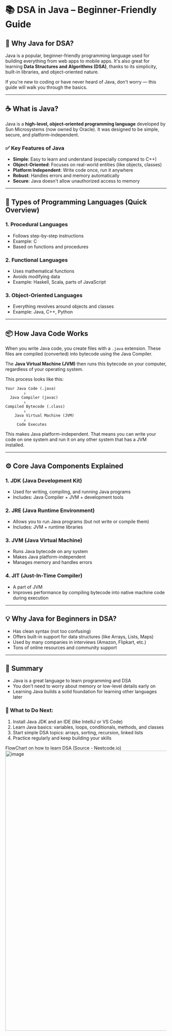 # 📚 DSA in Java – Beginner-Friendly Guide

## 🧭 Why Java for DSA?
Java is a popular, beginner-friendly programming language used for building everything from web apps to mobile apps. It's also great for learning **Data Structures and Algorithms (DSA)**, thanks to its simplicity, built-in libraries, and object-oriented nature.

If you're new to coding or have never heard of Java, don't worry — this guide will walk you through the basics.

---

## ☕ What is Java?
Java is a **high-level, object-oriented programming language** developed by Sun Microsystems (now owned by Oracle). It was designed to be simple, secure, and platform-independent.

### ✅ Key Features of Java
- **Simple**: Easy to learn and understand (especially compared to C++)
- **Object-Oriented**: Focuses on real-world entities (like objects, classes)
- **Platform Independent**: Write code once, run it anywhere
- **Robust**: Handles errors and memory automatically
- **Secure**: Java doesn't allow unauthorized access to memory

---

## 🔧 Types of Programming Languages (Quick Overview)

### 1. **Procedural Languages**
- Follows step-by-step instructions
- Example: C
- Based on functions and procedures

### 2. **Functional Languages**
- Uses mathematical functions
- Avoids modifying data
- Example: Haskell, Scala, parts of JavaScript

### 3. **Object-Oriented Languages**
- Everything revolves around objects and classes
- Example: Java, C++, Python

---

## 📦 How Java Code Works
When you write Java code, you create files with a `.java` extension. These files are compiled (converted) into bytecode using the Java Compiler.

The **Java Virtual Machine (JVM)** then runs this bytecode on your computer, regardless of your operating system.

This process looks like this:
```
Your Java Code (.java)
        ↓
  Java Compiler (javac)
        ↓
Compiled Bytecode (.class)
        ↓
    Java Virtual Machine (JVM)
        ↓
     Code Executes
```

This makes Java platform-independent. That means you can write your code on one system and run it on any other system that has a JVM installed.

---

## ⚙️ Core Java Components Explained

### 1. **JDK (Java Development Kit)**
- Used for writing, compiling, and running Java programs
- Includes: Java Compiler + JVM + development tools

### 2. **JRE (Java Runtime Environment)**
- Allows you to run Java programs (but not write or compile them)
- Includes: JVM + runtime libraries

### 3. **JVM (Java Virtual Machine)**
- Runs Java bytecode on any system
- Makes Java platform-independent
- Manages memory and handles errors

### 4. **JIT (Just-In-Time Compiler)**
- A part of JVM
- Improves performance by compiling bytecode into native machine code during execution

---

## 💡 Why Java for Beginners in DSA?
- Has clean syntax (not too confusing)
- Offers built-in support for data structures (like Arrays, Lists, Maps)
- Used by many companies in interviews (Amazon, Flipkart, etc.)
- Tons of online resources and community support

---

## 🧠 Summary
- Java is a great language to learn programming and DSA
- You don't need to worry about memory or low-level details early on
- Learning Java builds a solid foundation for learning other languages later

### 🏁 What to Do Next:
1. Install Java JDK and an IDE (like IntelliJ or VS Code)
2. Learn Java basics: variables, loops, conditionals, methods, and classes
3. Start simple DSA topics: arrays, sorting, recursion, linked lists
4. Practice regularly and keep building your skills

FlowChart on how to learn DSA (Source - Neetcode.io)
<img width="1253" height="873" alt="image" src="https://github.com/user-attachments/assets/0423a1e6-581a-4874-972d-e652cd5c6820" />

